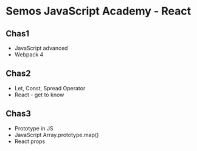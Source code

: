 # Semos JavaScript Academy - React

## Chas1

- JavaScript advanced
- Webpack 4

## Chas2

- Let, Const, Spread Operator
- React - get to know

## Chas3

- Prototype in JS
- JavaScript Array.prototype.map()
- React props